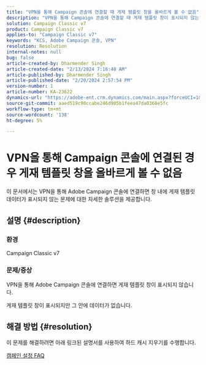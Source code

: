 ```yaml
---
title: "VPN을 통해 Campaign 콘솔에 연결할 때 게재 템플릿 창을 올바르게 볼 수 없음"
description: "VPN을 통해 Campaign 콘솔에 연결할 때 게재 템플릿 창이 표시되지 않는 문제를 해결하십시오. 하드 캐시를 수행해야 합니다."
solution: Campaign Classic v7
product: Campaign Classic v7
applies-to: "Campaign Classic v7"
keywords: "KCS, Adobe Campaign 콘솔, VPN"
resolution: Resolution
internal-notes: null
bug: false
article-created-by: Dharmender Singh
article-created-date: "2/13/2024 7:16:40 AM"
article-published-by: Dharmender Singh
article-published-date: "2/20/2024 2:57:54 PM"
version-number: 1
article-number: KA-23622
dynamics-url: "https://adobe-ent.crm.dynamics.com/main.aspx?forceUCI=1&pagetype=entityrecord&etn=knowledgearticle&id=a9886dd4-3fca-ee11-9079-6045bd0061cb"
source-git-commit: aaed519c90ccabe246d905b1feea47da0368e5fc
workflow-type: tm+mt
source-wordcount: '138'
ht-degree: 5%

---
```


# VPN을 통해 Campaign 콘솔에 연결된 경우 게재 템플릿 창을 올바르게 볼 수 없음


이 문서에서는 VPN을 통해 Adobe Campaign 콘솔에 연결하면 창 내에 게재 템플릿 데이터가 표시되지 않는 문제에 대한 자세한 솔루션을 제공합니다.

## 설명 {#description}


### <b>환경</b>

Campaign Classic v7

### <b>문제/증상</b>

VPN을 통해 Adobe Campaign 콘솔에 연결하면 게재 템플릿 창이 표시되지 않습니다.

게재 템플릿 창이 표시되지만 그 안에 데이터가 없습니다.


## 해결 방법 {#resolution}


이 문제를 해결하려면 아래 링크된 설명서를 사용하여 하드 캐시 지우기를 수행합니다.

[캠페인 설정 FAQ](https://experienceleague.adobe.com/docs/campaign-classic/using/getting-started/starting-with-adobe-campaign/faq/faq-campaign-config.html?lang=en#perform-hard-cache-clear)

